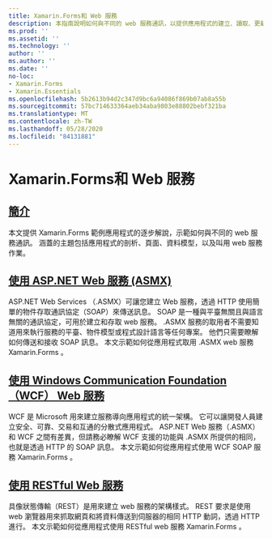 ```yaml
---
title: Xamarin.Forms和 Web 服務
description: 本指南說明如何與不同的 web 服務通訊，以提供應用程式的建立、讀取、更新和刪除（CRUD）功能 Xamarin.Forms 。 涵蓋的主題包括與 .ASMX 服務、WCF 服務、REST 服務進行通訊。
ms.prod: ''
ms.assetid: ''
ms.technology: ''
author: ''
ms.author: ''
ms.date: ''
no-loc:
- Xamarin.Forms
- Xamarin.Essentials
ms.openlocfilehash: 5b2613b94d2c347d9bc6a94086f869b07ab8a55b
ms.sourcegitcommit: 57bc714633364aeb34aba9803e88802bebf321ba
ms.translationtype: MT
ms.contentlocale: zh-TW
ms.lasthandoff: 05/28/2020
ms.locfileid: "84131881"
---
```

# <a name="xamarinforms-and-web-services"></a>Xamarin.Forms和 Web 服務

## <a name="introduction"></a>[簡介](introduction.md)

本文提供 Xamarin.Forms 範例應用程式的逐步解說，示範如何與不同的 web 服務通訊。 涵蓋的主題包括應用程式的剖析、頁面、資料模型，以及叫用 web 服務作業。

## <a name="consume-an-aspnet-web-service-asmx"></a>[使用 ASP.NET Web 服務 (ASMX)](~/xamarin-forms/data-cloud/web-services/asmx.md)

ASP.NET Web Services （.ASMX）可讓您建立 Web 服務，透過 HTTP 使用簡單的物件存取通訊協定（SOAP）來傳送訊息。 SOAP 是一種與平臺無關且與語言無關的通訊協定，可用於建立和存取 web 服務。 .ASMX 服務的取用者不需要知道用來執行服務的平臺、物件模型或程式設計語言等任何專案。 他們只需要瞭解如何傳送和接收 SOAP 訊息。 本文示範如何從應用程式取用 .ASMX web 服務 Xamarin.Forms 。

## <a name="consume-a-windows-communication-foundation-wcf-web-service"></a>[使用 Windows Communication Foundation （WCF） Web 服務](~/xamarin-forms/data-cloud/web-services/wcf.md)

WCF 是 Microsoft 用來建立服務導向應用程式的統一架構。 它可以讓開發人員建立安全、可靠、交易和互通的分散式應用程式。 ASP.NET Web 服務（.ASMX）和 WCF 之間有差異，但請務必瞭解 WCF 支援的功能與 .ASMX 所提供的相同，也就是透過 HTTP 的 SOAP 訊息。 本文示範如何從應用程式使用 WCF SOAP 服務 Xamarin.Forms 。

## <a name="consume-a-restful-web-service"></a>[使用 RESTful Web 服務](~/xamarin-forms/data-cloud/web-services/rest.md)

具像狀態傳輸（REST）是用來建立 web 服務的架構樣式。 REST 要求是使用 web 瀏覽器用來抓取網頁和將資料傳送到伺服器的相同 HTTP 動詞，透過 HTTP 進行。 本文示範如何從應用程式使用 RESTful web 服務 Xamarin.Forms 。
